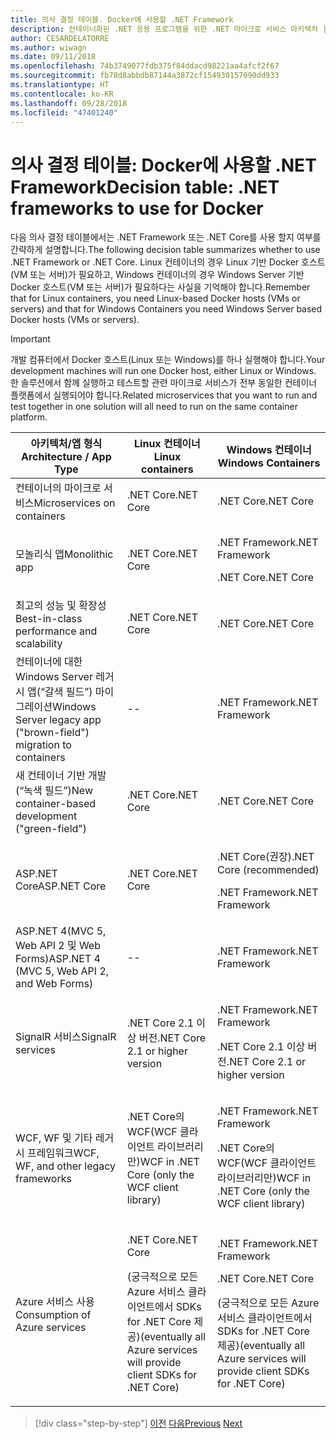```yaml
---
title: 의사 결정 테이블. Docker에 사용할 .NET Framework
description: 컨테이너화된 .NET 응용 프로그램을 위한 .NET 마이크로 서비스 아키텍처 | 의사 결정 테이블, Docker에 사용할 .NET Framework
author: CESARDELATORRE
ms.author: wiwagn
ms.date: 09/11/2018
ms.openlocfilehash: 74b3749077fdb375f84ddacd98221aa4afcf2f67
ms.sourcegitcommit: fb78d8abbdb87144a3872cf154930157090dd933
ms.translationtype: HT
ms.contentlocale: ko-KR
ms.lasthandoff: 09/28/2018
ms.locfileid: "47401240"
---
```

# <a name="decision-table-net-frameworks-to-use-for-docker"></a><span data-ttu-id="bcf2c-104">의사 결정 테이블: Docker에 사용할 .NET Framework</span><span class="sxs-lookup"><span data-stu-id="bcf2c-104">Decision table: .NET frameworks to use for Docker</span></span>

<span data-ttu-id="bcf2c-105">다음 의사 결정 테이블에서는 .NET Framework 또는 .NET Core를 사용 할지 여부를 간략하게 설명합니다.</span><span class="sxs-lookup"><span data-stu-id="bcf2c-105">The following decision table summarizes whether to use .NET Framework or .NET Core.</span></span> <span data-ttu-id="bcf2c-106">Linux 컨테이너의 경우 Linux 기반 Docker 호스트(VM 또는 서버)가 필요하고, Windows 컨테이너의 경우 Windows Server 기반 Docker 호스트(VM 또는 서버)가 필요하다는 사실을 기억해야 합니다.</span><span class="sxs-lookup"><span data-stu-id="bcf2c-106">Remember that for Linux containers, you need Linux-based Docker hosts (VMs or servers) and that for Windows Containers you need Windows Server based Docker hosts (VMs or servers).</span></span>

> [!IMPORTANT]
> <span data-ttu-id="bcf2c-107">개발 컴퓨터에서 Docker 호스트(Linux 또는 Windows)를 하나 실행해야 합니다.</span><span class="sxs-lookup"><span data-stu-id="bcf2c-107">Your development machines will run one Docker host, either Linux or Windows.</span></span> <span data-ttu-id="bcf2c-108">한 솔루션에서 함께 실행하고 테스트할 관련 마이크로 서비스가 전부 동일한 컨테이너 플랫폼에서 실행되어야 합니다.</span><span class="sxs-lookup"><span data-stu-id="bcf2c-108">Related microservices that you want to run and test together in one solution will all need to run on the same container platform.</span></span>

<table>
<thead>
<tr class="header">
<th><span data-ttu-id="bcf2c-109"><strong>아키텍처/앱 형식</strong></span><span class="sxs-lookup"><span data-stu-id="bcf2c-109"><strong>Architecture / App Type</strong></span></span></th>
<th><span data-ttu-id="bcf2c-110"><strong>Linux 컨테이너</strong></span><span class="sxs-lookup"><span data-stu-id="bcf2c-110"><strong>Linux containers</strong></span></span></th>
<th><span data-ttu-id="bcf2c-111"><strong>Windows 컨테이너</strong></span><span class="sxs-lookup"><span data-stu-id="bcf2c-111"><strong>Windows Containers</strong></span></span></th>
</tr>
</thead>
<tbody>
<tr class="odd">
<td><span data-ttu-id="bcf2c-112">컨테이너의 마이크로 서비스</span><span class="sxs-lookup"><span data-stu-id="bcf2c-112">Microservices on containers</span></span></td>
<td><span data-ttu-id="bcf2c-113">.NET Core</span><span class="sxs-lookup"><span data-stu-id="bcf2c-113">.NET Core</span></span></td>
<td><span data-ttu-id="bcf2c-114">.NET Core</span><span class="sxs-lookup"><span data-stu-id="bcf2c-114">.NET Core</span></span></td>
</tr>
<tr class="even">
<td><span data-ttu-id="bcf2c-115">모놀리식 앱</span><span class="sxs-lookup"><span data-stu-id="bcf2c-115">Monolithic app</span></span></td>
<td><span data-ttu-id="bcf2c-116">.NET Core</span><span class="sxs-lookup"><span data-stu-id="bcf2c-116">.NET Core</span></span></td>
<td><p><span data-ttu-id="bcf2c-117">.NET Framework</span><span class="sxs-lookup"><span data-stu-id="bcf2c-117">.NET Framework</span></span></p>
<p><span data-ttu-id="bcf2c-118">.NET Core</span><span class="sxs-lookup"><span data-stu-id="bcf2c-118">.NET Core</span></span></p></td>
</tr>
<tr class="odd">
<td><span data-ttu-id="bcf2c-119">최고의 성능 및 확장성</span><span class="sxs-lookup"><span data-stu-id="bcf2c-119">Best-in-class performance and scalability</span></span></td>
<td><span data-ttu-id="bcf2c-120">.NET Core</span><span class="sxs-lookup"><span data-stu-id="bcf2c-120">.NET Core</span></span></td>
<td><span data-ttu-id="bcf2c-121">.NET Core</span><span class="sxs-lookup"><span data-stu-id="bcf2c-121">.NET Core</span></span></td>
</tr>
<tr class="even">
<td><span data-ttu-id="bcf2c-122">컨테이너에 대한 Windows Server 레거시 앱(“갈색 필드”) 마이그레이션</span><span class="sxs-lookup"><span data-stu-id="bcf2c-122">Windows Server legacy app ("brown-field") migration to containers</span></span></td>
<td>--</td>
<td><span data-ttu-id="bcf2c-123">.NET Framework</span><span class="sxs-lookup"><span data-stu-id="bcf2c-123">.NET Framework</span></span></td>
</tr>
<tr class="odd">
<td><span data-ttu-id="bcf2c-124">새 컨테이너 기반 개발(“녹색 필드”)</span><span class="sxs-lookup"><span data-stu-id="bcf2c-124">New container-based development ("green-field")</span></span></td>
<td><span data-ttu-id="bcf2c-125">.NET Core</span><span class="sxs-lookup"><span data-stu-id="bcf2c-125">.NET Core</span></span></td>
<td><span data-ttu-id="bcf2c-126">.NET Core</span><span class="sxs-lookup"><span data-stu-id="bcf2c-126">.NET Core</span></span></td>
</tr>
<tr class="even">
<td><span data-ttu-id="bcf2c-127">ASP.NET Core</span><span class="sxs-lookup"><span data-stu-id="bcf2c-127">ASP.NET Core</span></span></td>
<td><span data-ttu-id="bcf2c-128">.NET Core</span><span class="sxs-lookup"><span data-stu-id="bcf2c-128">.NET Core</span></span></td>
<td><p><span data-ttu-id="bcf2c-129">.NET Core(권장)</span><span class="sxs-lookup"><span data-stu-id="bcf2c-129">.NET Core (recommended)</span></span></p>
<p><span data-ttu-id="bcf2c-130">.NET Framework</span><span class="sxs-lookup"><span data-stu-id="bcf2c-130">.NET Framework</span></span></p></td>
</tr>
<tr class="odd">
<td><span data-ttu-id="bcf2c-131">ASP.NET 4(MVC 5, Web API 2 및 Web Forms)</span><span class="sxs-lookup"><span data-stu-id="bcf2c-131">ASP.NET 4 (MVC 5, Web API 2, and Web Forms)</span></span></td>
<td>--</td>
<td><span data-ttu-id="bcf2c-132">.NET Framework</span><span class="sxs-lookup"><span data-stu-id="bcf2c-132">.NET Framework</span></span></td>
</tr>
<tr class="even">
<td><span data-ttu-id="bcf2c-133">SignalR 서비스</span><span class="sxs-lookup"><span data-stu-id="bcf2c-133">SignalR services</span></span></td>
<td><span data-ttu-id="bcf2c-134">.NET Core 2.1 이상 버전</span><span class="sxs-lookup"><span data-stu-id="bcf2c-134">.NET Core 2.1 or higher version</span></span></td>
<td><p><span data-ttu-id="bcf2c-135">.NET Framework</span><span class="sxs-lookup"><span data-stu-id="bcf2c-135">.NET Framework</span></span></p>
<p><span data-ttu-id="bcf2c-136">.NET Core 2.1 이상 버전</span><span class="sxs-lookup"><span data-stu-id="bcf2c-136">.NET Core 2.1 or higher version</span></span></p></td>
</tr>
<tr class="odd">
<td><span data-ttu-id="bcf2c-137">WCF, WF 및 기타 레거시 프레임워크</span><span class="sxs-lookup"><span data-stu-id="bcf2c-137">WCF, WF, and other legacy frameworks</span></span></td>
<td><span data-ttu-id="bcf2c-138">.NET Core의 WCF(WCF 클라이언트 라이브러리만)</span><span class="sxs-lookup"><span data-stu-id="bcf2c-138">WCF in .NET Core (only the WCF client library)</span></span></td>
<td><p><span data-ttu-id="bcf2c-139">.NET Framework</span><span class="sxs-lookup"><span data-stu-id="bcf2c-139">.NET Framework</span></span></p>
<p><span data-ttu-id="bcf2c-140">.NET Core의 WCF(WCF 클라이언트 라이브러리만)</span><span class="sxs-lookup"><span data-stu-id="bcf2c-140">WCF in .NET Core (only the WCF client library)</span></span></p></td>
</tr>
<tr class="even">
<td><span data-ttu-id="bcf2c-141">Azure 서비스 사용</span><span class="sxs-lookup"><span data-stu-id="bcf2c-141">Consumption of Azure services</span></span></td>
<td><p><span data-ttu-id="bcf2c-142">.NET Core</span><span class="sxs-lookup"><span data-stu-id="bcf2c-142">.NET Core</span></span></p>
<p><span data-ttu-id="bcf2c-143">(궁극적으로 모든 Azure 서비스 클라이언트에서 SDKs for .NET Core 제공)</span><span class="sxs-lookup"><span data-stu-id="bcf2c-143">(eventually all Azure services will provide client SDKs for .NET Core)</span></span></p></td>
<td><p><span data-ttu-id="bcf2c-144">.NET Framework</span><span class="sxs-lookup"><span data-stu-id="bcf2c-144">.NET Framework</span></span></p>
<p><span data-ttu-id="bcf2c-145">.NET Core</span><span class="sxs-lookup"><span data-stu-id="bcf2c-145">.NET Core</span></span></p>
<p><span data-ttu-id="bcf2c-146">(궁극적으로 모든 Azure 서비스 클라이언트에서 SDKs for .NET Core 제공)</span><span class="sxs-lookup"><span data-stu-id="bcf2c-146">(eventually all Azure services will provide client SDKs for .NET Core)</span></span></p></td>
</tr>
</tbody>
</table>

>[!div class="step-by-step"]
<span data-ttu-id="bcf2c-147">[이전](net-framework-container-scenarios.md)
[다음](net-container-os-targets.md)</span><span class="sxs-lookup"><span data-stu-id="bcf2c-147">[Previous](net-framework-container-scenarios.md)
[Next](net-container-os-targets.md)</span></span>
